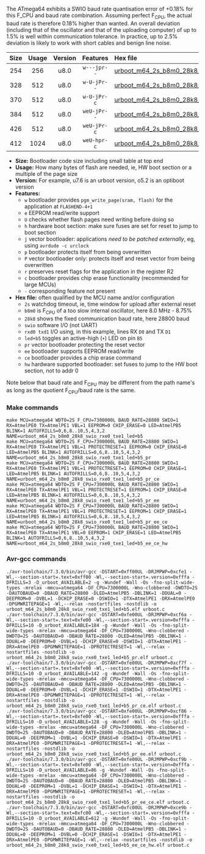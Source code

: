 The ATmega64 exhibits a SWIO baud rate quantisation error of +0.18% for this F_CPU and baud rate combination. Assuming perfect F<sub>CPU</sub>, the actual baud rate is therefore 0.18% higher than wanted. An overall deviation (including that of the oscillator and that of the uploading computer) of up to 1.5% is well within communication tolerance. In practice, up to 2.5% deviation is likely to work with short cables and benign line noise.

|Size|Usage|Version|Features|Hex file|
|:-:|:-:|:-:|:-:|:--|
|254|256|u8.0|`w---jpr--`|[urboot_m64_2s_b8m0_28k8_swio_rxe0_txe1_led+b5.hex](https://raw.githubusercontent.com/stefanrueger/urboot.hex/main/mcus/atmega64/watchdog_2_s/internal_oscillator_b-8.75%25/%2B8m000000_hz/%2B%2B28k8_baud/uart0_rxe0_txe1/led%2Bb5/urboot_m64_2s_b8m0_28k8_swio_rxe0_txe1_led%2Bb5.hex)|
|328|512|u8.0|`w-U-jPr--`|[urboot_m64_2s_b8m0_28k8_swio_rxe0_txe1_led+b5_pr.hex](https://raw.githubusercontent.com/stefanrueger/urboot.hex/main/mcus/atmega64/watchdog_2_s/internal_oscillator_b-8.75%25/%2B8m000000_hz/%2B%2B28k8_baud/uart0_rxe0_txe1/led%2Bb5/urboot_m64_2s_b8m0_28k8_swio_rxe0_txe1_led%2Bb5_pr.hex)|
|370|512|u8.0|`w-U-jPr-c`|[urboot_m64_2s_b8m0_28k8_swio_rxe0_txe1_led+b5_pr_ce.hex](https://raw.githubusercontent.com/stefanrueger/urboot.hex/main/mcus/atmega64/watchdog_2_s/internal_oscillator_b-8.75%25/%2B8m000000_hz/%2B%2B28k8_baud/uart0_rxe0_txe1/led%2Bb5/urboot_m64_2s_b8m0_28k8_swio_rxe0_txe1_led%2Bb5_pr_ce.hex)|
|384|512|u8.0|`weU-jPr--`|[urboot_m64_2s_b8m0_28k8_swio_rxe0_txe1_led+b5_pr_ee.hex](https://raw.githubusercontent.com/stefanrueger/urboot.hex/main/mcus/atmega64/watchdog_2_s/internal_oscillator_b-8.75%25/%2B8m000000_hz/%2B%2B28k8_baud/uart0_rxe0_txe1/led%2Bb5/urboot_m64_2s_b8m0_28k8_swio_rxe0_txe1_led%2Bb5_pr_ee.hex)|
|426|512|u8.0|`weU-jPr-c`|[urboot_m64_2s_b8m0_28k8_swio_rxe0_txe1_led+b5_pr_ee_ce.hex](https://raw.githubusercontent.com/stefanrueger/urboot.hex/main/mcus/atmega64/watchdog_2_s/internal_oscillator_b-8.75%25/%2B8m000000_hz/%2B%2B28k8_baud/uart0_rxe0_txe1/led%2Bb5/urboot_m64_2s_b8m0_28k8_swio_rxe0_txe1_led%2Bb5_pr_ee_ce.hex)|
|412|1024|u8.0|`weU-hpr-c`|[urboot_m64_2s_b8m0_28k8_swio_rxe0_txe1_led+b5_ee_ce_hw.hex](https://raw.githubusercontent.com/stefanrueger/urboot.hex/main/mcus/atmega64/watchdog_2_s/internal_oscillator_b-8.75%25/%2B8m000000_hz/%2B%2B28k8_baud/uart0_rxe0_txe1/led%2Bb5/urboot_m64_2s_b8m0_28k8_swio_rxe0_txe1_led%2Bb5_ee_ce_hw.hex)|

- **Size:** Bootloader code size including small table at top end
- **Usage:** How many bytes of flash are needed, ie, HW boot section or a multiple of the page size
- **Version:** For example, u7.6 is an urboot version, o5.2 is an optiboot version
- **Features:**
  + `w` bootloader provides `pgm_write_page(sram, flash)` for the application at `FLASHEND-4+1`
  + `e` EEPROM read/write support
  + `U` checks whether flash pages need writing before doing so
  + `h` hardware boot section: make sure fuses are set for reset to jump to boot section
  + `j` vector bootloader: applications *need to be patched externally*, eg, using `avrdude -c urclock`
  + `p` bootloader protects itself from being overwritten
  + `P` vector bootloader only: protects itself and reset vector from being overwritten
  + `r` preserves reset flags for the application in the register R2
  + `c` bootloader provides chip erase functionality (recommended for large MCUs)
  + `-` corresponding feature not present
- **Hex file:** often qualified by the MCU name and/or configuration
  + `2s` watchdog timeout, ie, time window for upload after external reset
  + `b8m0` is F<sub>CPU</sub> of a too slow internal oscillator, here 8.0 MHz - 8.75%
  + `28k8` shows the fixed communication baud rate, here 28800 baud
  + `swio` software I/O (not UART)
  + `rxd0 txd1` I/O using, in this example, lines RX `D0` and TX `D1`
  + `led+b5` toggles an active-high (`+`) LED on pin `B5`
  + `pr` vector bootloader protecting the reset vector
  + `ee` bootloader supports EEPROM read/write
  + `ce` bootloader provides a chip erase command
  + `hw` hardware supported bootloader: set fuses to jump to the HW boot section, not to addr 0


Note below that baud rate and F<sub>CPU</sub> may be different from the path name's as long as the quotient F<sub>CPU</sub>/baud rate is the same.

### Make commands
```
make MCU=atmega64 WDTO=2S F_CPU=7300000L BAUD_RATE=28800 SWIO=1 RX=AtmelPE0 TX=AtmelPE1 VBL=1 EEPROM=0 CHIP_ERASE=0 LED=AtmelPB5 BLINK=1 AUTOFRILLS=0,6,8..10,5,4,3,2 NAME=urboot_m64_2s_b8m0_28k8_swio_rxe0_txe1_led+b5
make MCU=atmega64 WDTO=2S F_CPU=7300000L BAUD_RATE=28800 SWIO=1 RX=AtmelPE0 TX=AtmelPE1 VBL=1 PROTECTRESET=1 EEPROM=0 CHIP_ERASE=0 LED=AtmelPB5 BLINK=1 AUTOFRILLS=0,6,8..10,5,4,3,2 NAME=urboot_m64_2s_b8m0_28k8_swio_rxe0_txe1_led+b5_pr
make MCU=atmega64 WDTO=2S F_CPU=7300000L BAUD_RATE=28800 SWIO=1 RX=AtmelPE0 TX=AtmelPE1 VBL=1 PROTECTRESET=1 EEPROM=0 CHIP_ERASE=1 LED=AtmelPB5 BLINK=1 AUTOFRILLS=0,6,8..10,5,4,3,2 NAME=urboot_m64_2s_b8m0_28k8_swio_rxe0_txe1_led+b5_pr_ce
make MCU=atmega64 WDTO=2S F_CPU=7300000L BAUD_RATE=28800 SWIO=1 RX=AtmelPE0 TX=AtmelPE1 VBL=1 PROTECTRESET=1 EEPROM=1 CHIP_ERASE=0 LED=AtmelPB5 BLINK=1 AUTOFRILLS=0,6,8..10,5,4,3,2 NAME=urboot_m64_2s_b8m0_28k8_swio_rxe0_txe1_led+b5_pr_ee
make MCU=atmega64 WDTO=2S F_CPU=7300000L BAUD_RATE=28800 SWIO=1 RX=AtmelPE0 TX=AtmelPE1 VBL=1 PROTECTRESET=1 EEPROM=1 CHIP_ERASE=1 LED=AtmelPB5 BLINK=1 AUTOFRILLS=0,6,8..10,5,4,3,2 NAME=urboot_m64_2s_b8m0_28k8_swio_rxe0_txe1_led+b5_pr_ee_ce
make MCU=atmega64 WDTO=2S F_CPU=7300000L BAUD_RATE=28800 SWIO=1 RX=AtmelPE0 TX=AtmelPE1 VBL=0 EEPROM=1 CHIP_ERASE=1 LED=AtmelPB5 BLINK=1 AUTOFRILLS=0,6,8..10,5,4,3,2 NAME=urboot_m64_2s_b8m0_28k8_swio_rxe0_txe1_led+b5_ee_ce_hw
```

### Avr-gcc commands
```
./avr-toolchain/7.3.0/bin/avr-gcc -DSTART=0xff00UL -DRJMPWP=0xcfe1 -Wl,--section-start=.text=0xff00 -Wl,--section-start=.version=0xfffa -DFRILLS=3 -D_urboot_AVAILABLE=2 -g -Wundef -Wall -Os -fno-split-wide-types -mrelax -mmcu=atmega64 -DF_CPU=7300000L -Wno-clobbered -DWDTO=2S -DAUTOBAUD=0 -DBAUD_RATE=28800 -DLED=AtmelPB5 -DBLINK=1 -DDUAL=0 -DEEPROM=0 -DVBL=1 -DCHIP_ERASE=0 -DSWIO=1 -DTX=AtmelPE1 -DRX=AtmelPE0 -DPGMWRITEPAGE=1 -Wl,--relax -nostartfiles -nostdlib -o urboot_m64_2s_b8m0_28k8_swio_rxe0_txe1_led+b5.elf urboot.c
./avr-toolchain/7.3.0/bin/avr-gcc -DSTART=0xfe00UL -DRJMPWP=0xcf6a -Wl,--section-start=.text=0xfe00 -Wl,--section-start=.version=0xfffa -DFRILLS=10 -D_urboot_AVAILABLE=184 -g -Wundef -Wall -Os -fno-split-wide-types -mrelax -mmcu=atmega64 -DF_CPU=7300000L -Wno-clobbered -DWDTO=2S -DAUTOBAUD=0 -DBAUD_RATE=28800 -DLED=AtmelPB5 -DBLINK=1 -DDUAL=0 -DEEPROM=0 -DVBL=1 -DCHIP_ERASE=0 -DSWIO=1 -DTX=AtmelPE1 -DRX=AtmelPE0 -DPGMWRITEPAGE=1 -DPROTECTRESET=1 -Wl,--relax -nostartfiles -nostdlib -o urboot_m64_2s_b8m0_28k8_swio_rxe0_txe1_led+b5_pr.elf urboot.c
./avr-toolchain/7.3.0/bin/avr-gcc -DSTART=0xfe00UL -DRJMPWP=0xcf7f -Wl,--section-start=.text=0xfe00 -Wl,--section-start=.version=0xfffa -DFRILLS=10 -D_urboot_AVAILABLE=142 -g -Wundef -Wall -Os -fno-split-wide-types -mrelax -mmcu=atmega64 -DF_CPU=7300000L -Wno-clobbered -DWDTO=2S -DAUTOBAUD=0 -DBAUD_RATE=28800 -DLED=AtmelPB5 -DBLINK=1 -DDUAL=0 -DEEPROM=0 -DVBL=1 -DCHIP_ERASE=1 -DSWIO=1 -DTX=AtmelPE1 -DRX=AtmelPE0 -DPGMWRITEPAGE=1 -DPROTECTRESET=1 -Wl,--relax -nostartfiles -nostdlib -o urboot_m64_2s_b8m0_28k8_swio_rxe0_txe1_led+b5_pr_ce.elf urboot.c
./avr-toolchain/7.3.0/bin/avr-gcc -DSTART=0xfe00UL -DRJMPWP=0xcf86 -Wl,--section-start=.text=0xfe00 -Wl,--section-start=.version=0xfffa -DFRILLS=10 -D_urboot_AVAILABLE=128 -g -Wundef -Wall -Os -fno-split-wide-types -mrelax -mmcu=atmega64 -DF_CPU=7300000L -Wno-clobbered -DWDTO=2S -DAUTOBAUD=0 -DBAUD_RATE=28800 -DLED=AtmelPB5 -DBLINK=1 -DDUAL=0 -DEEPROM=1 -DVBL=1 -DCHIP_ERASE=0 -DSWIO=1 -DTX=AtmelPE1 -DRX=AtmelPE0 -DPGMWRITEPAGE=1 -DPROTECTRESET=1 -Wl,--relax -nostartfiles -nostdlib -o urboot_m64_2s_b8m0_28k8_swio_rxe0_txe1_led+b5_pr_ee.elf urboot.c
./avr-toolchain/7.3.0/bin/avr-gcc -DSTART=0xfe00UL -DRJMPWP=0xcf9b -Wl,--section-start=.text=0xfe00 -Wl,--section-start=.version=0xfffa -DFRILLS=10 -D_urboot_AVAILABLE=86 -g -Wundef -Wall -Os -fno-split-wide-types -mrelax -mmcu=atmega64 -DF_CPU=7300000L -Wno-clobbered -DWDTO=2S -DAUTOBAUD=0 -DBAUD_RATE=28800 -DLED=AtmelPB5 -DBLINK=1 -DDUAL=0 -DEEPROM=1 -DVBL=1 -DCHIP_ERASE=1 -DSWIO=1 -DTX=AtmelPE1 -DRX=AtmelPE0 -DPGMWRITEPAGE=1 -DPROTECTRESET=1 -Wl,--relax -nostartfiles -nostdlib -o urboot_m64_2s_b8m0_28k8_swio_rxe0_txe1_led+b5_pr_ee_ce.elf urboot.c
./avr-toolchain/7.3.0/bin/avr-gcc -DSTART=0xfc00UL -DRJMPWP=0xce9b -Wl,--section-start=.text=0xfc00 -Wl,--section-start=.version=0xfffa -DFRILLS=10 -D_urboot_AVAILABLE=612 -g -Wundef -Wall -Os -fno-split-wide-types -mrelax -mmcu=atmega64 -DF_CPU=7300000L -Wno-clobbered -DWDTO=2S -DAUTOBAUD=0 -DBAUD_RATE=28800 -DLED=AtmelPB5 -DBLINK=1 -DDUAL=0 -DEEPROM=1 -DVBL=0 -DCHIP_ERASE=1 -DSWIO=1 -DTX=AtmelPE1 -DRX=AtmelPE0 -DPGMWRITEPAGE=1 -Wl,--relax -nostartfiles -nostdlib -o urboot_m64_2s_b8m0_28k8_swio_rxe0_txe1_led+b5_ee_ce_hw.elf urboot.c
```

